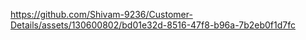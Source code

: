 

https://github.com/Shivam-9236/Customer-Details/assets/130600802/bd01e32d-8516-47f8-b96a-7b2eb0f1d7fc





